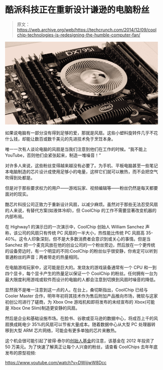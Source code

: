 # 酷派科技正在重新设计谦逊的电脑粉丝 

> 原文：<https://web.archive.org/web/https://techcrunch.com/2014/12/09/coolchip-technologies-is-redesigning-the-humble-computer-fan/>

![CoolChip Technologies computer fan](img/0a12861430930791b91389cb558b2da6.png)

如果说电脑有一部分没有得到足够的爱，那就是风扇。这些小塑料旋转件几乎不花什么钱，却能让数百或数千美元的先进技术免于烹饪本身。

唯一一次有人谈论电脑的风扇是当我们注意到他们在工作的时候。“我不能上 YouTube，否则他们会紧张起来，制造一堆噪音！”

对许多人来说，这些粉丝变得越来越没有必要了。为手机、平板电脑甚至一些笔记本电脑制造的芯片设计成使用足够小的电量，这样它们就可以散热，而不会把空气吹得到处都是。

但是对于那些要求权力的用户——游戏玩家、视频编辑等——粉丝仍然是每天都要面对的现实。

酷芯片科技公司正致力于重新设计风扇，以减少麻烦。虽然对于那些无法忍受风扇的人来说，有替代方案(如液体冷却)，但 CoolChip 的工作不需要显著改变机器的内部布局。

在 Highway1 的演示日的一次演示中，CoolChip 创始人 William Sanchez 声称，该公司的风扇只有传统 PC 风扇的一半大小，热性能比传统 PC 风扇高 35-40%。这令人印象深刻，但不是大多数消费者会意识到或关心的事情。但是当 Sanchez 把一个麦克风放在他的创业公司的一个粉丝旁边，然后放在一个更传统的设备旁边时，有一个明显的不同:CoolChip 的粉丝似乎很安静，你肯定可以听到普通粉丝的声音；两者带走的热量相同。

在电脑游戏玩家中，这可能是巨大的。发烧友的游戏装备通常有一个 CPU 和一到四个显卡，每个显卡产生的热量足以保证一个 CoolChip 的粉丝。任何拥有一台为最大限度利用游戏或软件而设计的电脑的人都会注意到切换到风扇时噪音的降低。

显然我不是唯一注意到这一点的人。在台上，桑切斯指出，CoolChip 已经与 Cooler Master 合作，明年年初将其技术作为售后附加产品推向市场，微软与这家初创公司进行了磋商，为 Xbox One 游戏机和即将发布的未经宣布的 Xbox(可能是 Xbox One Slim)制造更安静的风扇。

然后是企业和基础设施市场。在脸书、谷歌或亚马逊的数据中心，将成百上千的风扇换成耗电少 35%的风扇可以节省大量成本。随着数据中心从大型 PC 处理器转移到大型 ARM 芯片网络，可能会有更多单独的芯片来散热。

这个机会很可能引起了彼得·泰尔的[创始人基金](https://web.archive.org/web/20221226094701/http://www.foundersfund.com/)的注意，该基金在 2012 年投资了 50 万美元。为了快速了解真正让每个人兴奋的粉丝，请查看 CoolChips 去年年底发布的原型视频:

https://www.youtube.com/watch?v=DWijjwW8Dcc